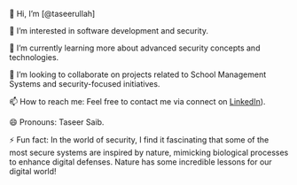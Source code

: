 👋 Hi, I’m [@taseerullah]

👀 I’m interested in software development and security.

🌱 I’m currently learning more about advanced security concepts and technologies.

💞️ I’m looking to collaborate on projects related to School Management Systems and security-focused initiatives.

📫 How to reach me: Feel free to contact me via  connect on [LinkedIn](https://www.linkedin.com/posts/taseer-ullah-8b4461255_pmlaptopscheme2023-gratitude-highereducation-activity-7131635155852570624-Hubj?utm_source=share&utm_medium=member_android )).

😄 Pronouns: Taseer Saib.

⚡ Fun fact: In the world of security, I find it fascinating that some of the most secure systems are inspired by nature, mimicking biological processes to enhance digital defenses. Nature has some incredible lessons for our digital world!

<!---
taseeer/taseeer is a ✨ special ✨ repository because its `README.md` (this file) appears on your GitHub profile.
You can click the Preview link to take a look at your changes.
--->
